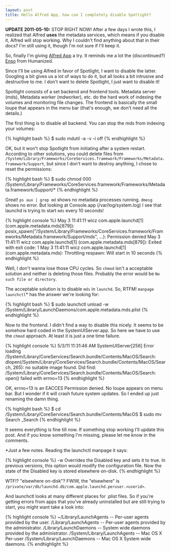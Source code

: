 ```yaml
---
layout: post
title: Hello Alfred App, how can I completely disable Spotlight?
---
```


__UPDATE 2011-05-10:__ STOP RIGHT NOW! After a few days I wrote this, I realized that Alfred __uses__ the metadata services, which means if you disable it, Alfred will stop working. Why I couldn't find anything about that in their docs? I'm still using it, though I'm not sure if I'll keep it.

So, finally I'm giving [Alfred App](http://www.alfredapp.com) a try. It reminds me a lot the (discontinued?) [Enso](http://www.humanized.com/enso/) from Humanized.

Since I'll be using Alfred in favor of Spotlight, I want to disable the latter. Googling a bit gives us a lot of ways to do it, but all looks a bit intrusive and destructive to me. I don't want to delete Spotlight, I just want to disable it!

Spotlight consists of a set backend and frontend tools. Metadata server (mds), Metadata worker (mdworker), etc. do the hard work of indexing the volumes and monitoring file changes. The frontend is basically the small loupe that appears in the menu bar (that's enough, we don't need all the details.)

The first thing is to disable all backend. You can stop the mds from indexing your volumes:

{% highlight bash %}
$ sudo mdutil -a -v -i off
{% endhighlight %}

OK, but it won't stop Spotlight from initiating after a system restart. According to other solutions, you could delete files from `/System/Library/Frameworks/CoreServices.framework/Frameworks/Metadata.framework/Support`, but since I don't want to destroy anything, I chose to reset the permissions:

{% highlight bash %}
$ sudo chmod 000 /System/Library/Frameworks/CoreServices.framework/Frameworks/Metadata.framework/Support/*
{% endhighlight %}

Great! `ps aux | grep md` shows no metadata processes running. `dmesg` shows no error. But looking at Console.app (/var/log/system.log) I see that launchd is trying to start `mds` every 10 seconds! 

{% highlight console %}
May 3 11:41:11 wicz com.apple.launchd[1] (com.apple.metadata.mds[879]): posix_spawn("/System/Library/Frameworks/CoreServices.framework/Frameworks/Metadata.framework/Support/mds", ...): Permission denied
May 3 11:41:11 wicz com.apple.launchd[1] (com.apple.metadata.mds[879]): Exited with exit code: 1
May 3 11:41:11 wicz com.apple.launchd[1] (com.apple.metadata.mds): Throttling respawn: Will start in 10 seconds 
{% endhighlight %}

Well, I don't wanna lose those CPU cycles. So `chmod` isn't a acceptable solution and neither is deleting those files. Probably the error would be `No such file or directory`.

The acceptable solution is to disable `mds` in `launchd`. So, RTFM! `manpage launchctl`* has the answer we're looking for:

{% highlight bash %}
$ sudo launchctl unload -w /System/Library/LaunchDaemons/com.apple.metadata.mds.plist
{% endhighlight %}

Now to the frontend. I didn't find a way to disable this nicely. It seems to be somehow hard coded in the SystemUIServer.app. So here we have to use the `chmod` approach. At least it is just a one time failure.

{% highlight console %}
5/3/11 11:31:46 AM SystemUIServer[256] Error loading /System/Library/CoreServices/Search.bundle/Contents/MacOS/Search: dlopen(/System/Library/CoreServices/Search.bundle/Contents/MacOS/Search, 265): no suitable image found. Did find: /System/Library/CoreServices/Search.bundle/Contents/MacOS/Search: open() failed with errno=13
{% endhighlight %}

OK, errno=13 is an EACCES Permission denied. No loupe appears on menu bar. But I wonder if it will crash future system updates. So I ended up just renaming the damn thing.

{% highlight bash %}
$ cd /System/Library/CoreServices/Search.bundle/Contents/MacOS
$ sudo mv Search _Search
{% endhighlight %}

It seems everything is fine till now. If something stop working I'll update this post. And if you know something I'm missing, please let me know in the comments.

*Just a few notes. Reading the launchctl manpage it says:

{% highlight console %}
-w Overrides the Disabled key and sets it to true. In previous versions, this option would modify the configuration file. Now the state of the Disabled key is stored elsewhere on-disk.
{% endhighlight %}

WTF!? "elsewhere on-disk"? FWIW, the "elsewhere" is `/private/var/db/launchd.db/com.apple.launchd.peruser.<userid>`.

And launchctl looks at many different places for .plist files. So if you're getting errors from apps that you've already uninstalled but are still trying to start, you might want take a look into:


{% highlight console %}
~/Library/LaunchAgents -- Per-user agents provided by the user.
/Library/LaunchAgents -- Per-user agents provided by the administrator.
/Library/LaunchDaemons -- System wide daemons provided by the administrator.
/System/Library/LaunchAgents -- Mac OS X Per-user 
/System/Library/LaunchDaemons -- Mac OS X System wide daemons.
{% endhighlight %}


